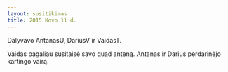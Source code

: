```yaml
---
layout: susitikimas
title: 2015 Kovo 11 d.
---
```

Dalyvavo AntanasU, DariusV ir VaidasT.


Vaidas pagaliau susitaisė savo quad anteną.
Antanas ir Darius perdarinėjo kartingo vairą.

